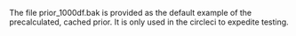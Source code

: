 The file prior_1000df.bak is provided as the default example of the precalculated, cached prior. It is only used in the circleci to expedite testing.
